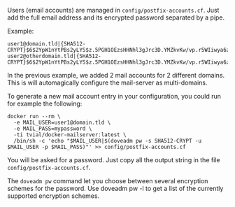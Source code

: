 Users (email accounts) are managed in `config/postfix-accounts.cf`.
Just add the full email address and its encrypted password separated by a pipe.

Example:

    user1@domain.tld|{SHA512-CRYPT}$6$2YpW1nYtPBs2yLYS$z.5PGH1OEzsHHNhl3gJrc3D.YMZkvKw/vp.r5WIiwya6z7P/CQ9GDEJDr2G2V0cAfjDFeAQPUoopsuWPXLk3u1
    user2@otherdomain.tld|{SHA512-CRYPT}$6$2YpW1nYtPBs2yLYS$z.5PGH1OEzsHHNhl3gJrc3D.YMZkvKw/vp.r5WIiwya6z7P/CQ9GDEJDr2G2V0cAfjDFeAQPUoopsuWPXLk3u1

In the previous example, we added 2 mail accounts for 2 different domains.
This is will automagically configure the mail-server as multi-domains.

To generate a new mail account entry in your configuration, you could run for example the following:

    docker run --rm \
      -e MAIL_USER=user1@domain.tld \
      -e MAIL_PASS=mypassword \
      -ti tvial/docker-mailserver:latest \
      /bin/sh -c 'echo "$MAIL_USER|$(doveadm pw -s SHA512-CRYPT -u $MAIL_USER -p $MAIL_PASS)"' >> config/postfix-accounts.cf

You will be asked for a password. Just copy all the output string in the file `config/postfix-accounts.cf`.

The `doveadm pw` command let you choose between several encryption schemes for the password.
Use doveadm pw -l to get a list of the currently supported encryption schemes.